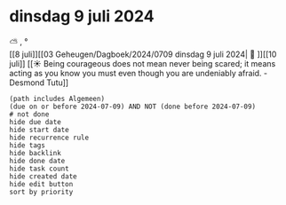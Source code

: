 # dinsdag 9 juli 2024

⛅ , °<br>[[8 juli]][[03 Geheugen/Dagboek/2024/0709 dinsdag 9 juli 2024| 📓 ]][[10 juli]]
[[☀️ Being courageous does not mean never being scared; it means acting as you know you must even though you are undeniably afraid. - Desmond Tutu]]
```tasks
(path includes Algemeen)
(due on or before 2024-07-09) AND NOT (done before 2024-07-09)
# not done
hide due date
hide start date
hide recurrence rule
hide tags
hide backlink
hide done date
hide task count
hide created date
hide edit button
sort by priority 
```